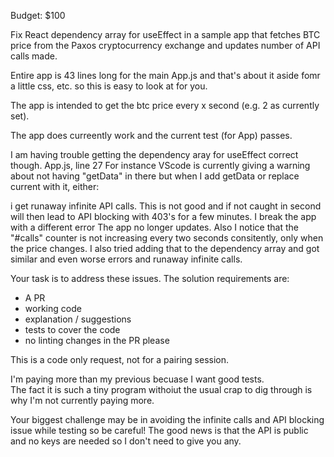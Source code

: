 Budget: $100

Fix React dependency array for useEffect in a sample app that fetches BTC price from the Paxos cryptocurrency exchange and updates number of API calls made.

Entire app is 43 lines long for the main App.js  and that's about it aside fomr a little css, etc. so this is easy to look at for you.

The app is intended to get the btc price every x second (e.g. 2 as currently set).

The app does curreently work and the current test (for App) passes.

I am having trouble getting the dependency aray for useEffect correct though. App.js, line 27 For instance VScode is currently giving a warning about not having "getData" in there but when I add getData or replace current with it, either:

i get runaway infinite API calls. This is not good and if not caught in second will then lead to API blocking with 403's for a few minutes.
I break the app with a different error
The app no longer updates.
Also I notice that the "#calls" counter is not increasing every two seconds consitently, only when the price changes. I also tried adding that to the dependency array and got similar and even worse errors and runaway infinite calls.

Your task is to address these issues.
The solution requirements are:

- A PR
- working code
- explanation / suggestions
- tests to cover the code
- no linting changes in the PR please

This is a code only request, not for a pairing session.

I'm paying more than my previous becuase I want good tests.  
The fact it is such a tiny program withoiut the usual crap to dig through is why I'm not currently paying more.

Your biggest challenge may be in avoiding the infinite calls and API blocking issue while testing so be careful! The good news is that the API is public and no keys are needed so I don't need to give you any.
